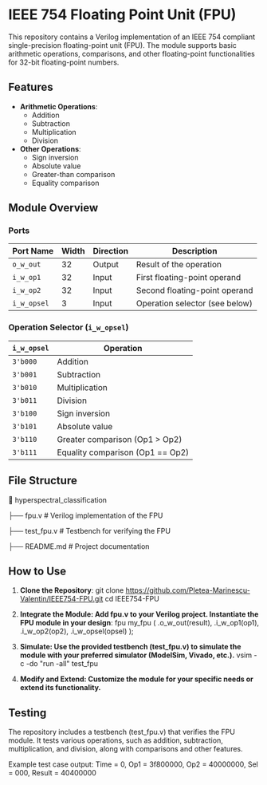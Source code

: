 # IEEE 754 Floating Point Unit (FPU)

This repository contains a Verilog implementation of an IEEE 754 compliant single-precision floating-point unit (FPU). The module supports basic arithmetic operations, comparisons, and other floating-point functionalities for 32-bit floating-point numbers.

## Features

- **Arithmetic Operations**:
  - Addition
  - Subtraction
  - Multiplication
  - Division
- **Other Operations**:
  - Sign inversion
  - Absolute value
  - Greater-than comparison
  - Equality comparison

## Module Overview

### Ports

| Port Name  | Width | Direction | Description                           |
|------------|-------|-----------|---------------------------------------|
| `o_w_out`  | 32    | Output    | Result of the operation               |
| `i_w_op1`  | 32    | Input     | First floating-point operand          |
| `i_w_op2`  | 32    | Input     | Second floating-point operand         |
| `i_w_opsel`| 3     | Input     | Operation selector (see below)        |

### Operation Selector (`i_w_opsel`)

| `i_w_opsel` | Operation        |
|-------------|------------------|
| `3'b000`    | Addition         |
| `3'b001`    | Subtraction      |
| `3'b010`    | Multiplication   |
| `3'b011`    | Division         |
| `3'b100`    | Sign inversion   |
| `3'b101`    | Absolute value   |
| `3'b110`    | Greater comparison (Op1 > Op2) |
| `3'b111`    | Equality comparison (Op1 == Op2) |

## File Structure

📂 hyperspectral_classification

├── fpu.v                    # Verilog implementation of the FPU

├── test_fpu.v               # Testbench for verifying the FPU

├── README.md                # Project documentation


## How to Use

1. **Clone the Repository**:
   git clone https://github.com/Pletea-Marinescu-Valentin/IEEE754-FPU.git
   cd IEEE754-FPU

2. **Integrate the Module: Add fpu.v to your Verilog project. Instantiate the FPU module in your design**:
fpu my_fpu (
    .o_w_out(result),
    .i_w_op1(op1),
    .i_w_op2(op2),
    .i_w_opsel(opsel)
);

3. **Simulate: Use the provided testbench (test_fpu.v) to simulate the module with your preferred simulator (ModelSim, Vivado, etc.).**
vsim -c -do "run -all" test_fpu

4. **Modify and Extend: Customize the module for your specific needs or extend its functionality.**

## Testing

The repository includes a testbench (test_fpu.v) that verifies the FPU module. It tests various operations, such as addition, subtraction, multiplication, and division, along with comparisons and other features.

Example test case output:
Time = 0, Op1 = 3f800000, Op2 = 40000000, Sel = 000, Result = 40400000
